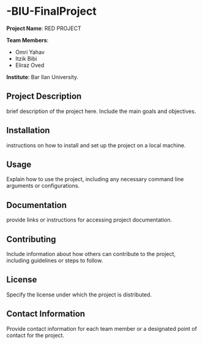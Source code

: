 # -BIU-FinalProject

**Project Name**: RED PROJECT 

**Team Members**:
- Omri Yahav
- Itzik Bibi
- Eliraz Oved

**Institute**:
Bar Ilan University.

## Project Description

 brief description of the project here. Include the main goals and objectives.

## Installation

 instructions on how to install and set up the project on a local machine.

## Usage

Explain how to use the project, including any necessary command line arguments or configurations.

## Documentation

 provide links or instructions for accessing project documentation.

## Contributing

Include information about how others can contribute to the project, including guidelines or steps to follow.

## License

Specify the license under which the project is distributed.

## Contact Information

Provide contact information for each team member or a designated point of contact for the project.